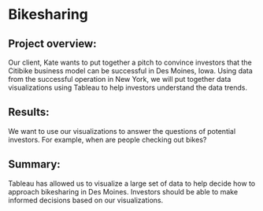 # Bikesharing

## Project overview:
Our client, Kate wants to put together a pitch to convince investors that the Citibike business model can be successful in Des Moines, Iowa. Using data from the successful operation in New York, we will put together data visualizations using Tableau to help investors understand the data trends.

## Results:
We want to use our visualizations to answer the questions of potential investors. For example, when are people checking out bikes?

## Summary:
Tableau has allowed us to visualize a large set of data to help decide how to approach bikesharing in Des Moines. Investors should be able to make informed decisions based on our visualizations.